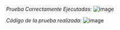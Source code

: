 _Prueba Correctamente Ejecutadas:_
![image](https://github.com/user-attachments/assets/c7cffb28-4448-423f-a6a4-7ad14c1856f4)

_Código de la prueba realizada:_
![image](https://github.com/user-attachments/assets/8ded1be5-bcf3-4351-ae0b-79e17b3965cf)


